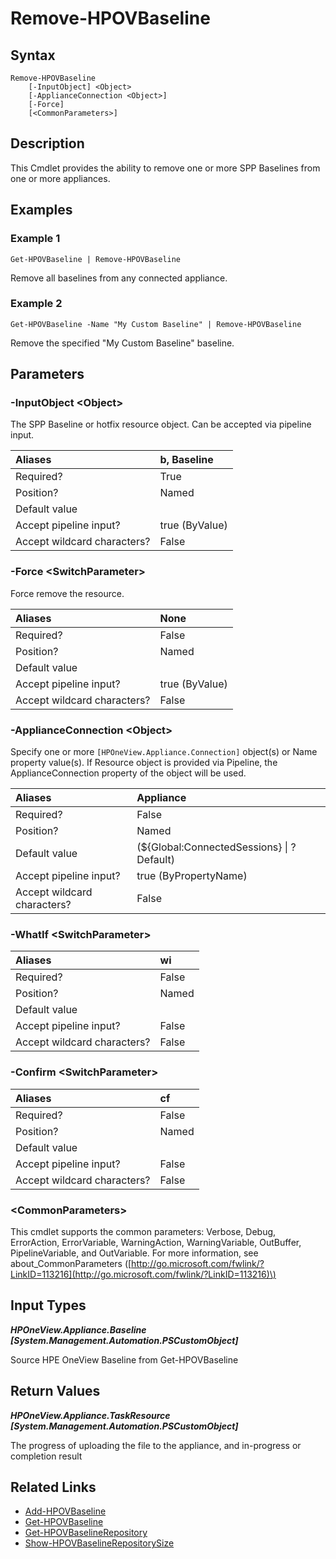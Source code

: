 ﻿---
description: Delete a baseline or hotfix from an appliance repository.
---

# Remove-HPOVBaseline

## Syntax

```text
Remove-HPOVBaseline
    [-InputObject] <Object>
    [-ApplianceConnection <Object>]
    [-Force]
    [<CommonParameters>]
```

## Description

This Cmdlet provides the ability to remove one or more SPP Baselines from one or more appliances.

## Examples

###  Example 1 

```text
Get-HPOVBaseline | Remove-HPOVBaseline
```

Remove all baselines from any connected appliance.

###  Example 2 

```text
Get-HPOVBaseline -Name "My Custom Baseline" | Remove-HPOVBaseline
```

Remove the specified "My Custom Baseline" baseline.

## Parameters

### -InputObject &lt;Object&gt;

The SPP Baseline or hotfix resource object.  Can be accepted via pipeline input.

| Aliases | b, Baseline |
| :--- | :--- |
| Required? | True |
| Position? | Named |
| Default value |  |
| Accept pipeline input? | true (ByValue) |
| Accept wildcard characters? | False |

### -Force &lt;SwitchParameter&gt;

Force remove the resource.

| Aliases | None |
| :--- | :--- |
| Required? | False |
| Position? | Named |
| Default value |  |
| Accept pipeline input? | true (ByValue) |
| Accept wildcard characters? | False |

### -ApplianceConnection &lt;Object&gt;

Specify one or more `[HPOneView.Appliance.Connection]` object(s) or Name property value(s). If Resource object is provided via Pipeline, the ApplianceConnection property of the object will be used.

| Aliases | Appliance |
| :--- | :--- |
| Required? | False |
| Position? | Named |
| Default value | (${Global:ConnectedSessions} &vert; ? Default) |
| Accept pipeline input? | true (ByPropertyName) |
| Accept wildcard characters? | False |

### -WhatIf &lt;SwitchParameter&gt;



| Aliases | wi |
| :--- | :--- |
| Required? | False |
| Position? | Named |
| Default value |  |
| Accept pipeline input? | False |
| Accept wildcard characters? | False |

### -Confirm &lt;SwitchParameter&gt;



| Aliases | cf |
| :--- | :--- |
| Required? | False |
| Position? | Named |
| Default value |  |
| Accept pipeline input? | False |
| Accept wildcard characters? | False |

### &lt;CommonParameters&gt;

This cmdlet supports the common parameters: Verbose, Debug, ErrorAction, ErrorVariable, WarningAction, WarningVariable, OutBuffer, PipelineVariable, and OutVariable. For more information, see about\_CommonParameters \([http://go.microsoft.com/fwlink/?LinkID=113216](http://go.microsoft.com/fwlink/?LinkID=113216)\)

## Input Types

_**HPOneView.Appliance.Baseline [System.Management.Automation.PSCustomObject]**_

Source HPE OneView Baseline from Get-HPOVBaseline

## Return Values

_**HPOneView.Appliance.TaskResource [System.Management.Automation.PSCustomObject]**_

The progress of uploading the file to the appliance, and in-progress or completion result

## Related Links

* [Add-HPOVBaseline](add-hpovbaseline.md)
* [Get-HPOVBaseline](get-hpovbaseline.md)
* [Get-HPOVBaselineRepository](get-hpovbaselinerepository.md)
* [Show-HPOVBaselineRepositorySize](show-hpovbaselinerepositorysize.md)
